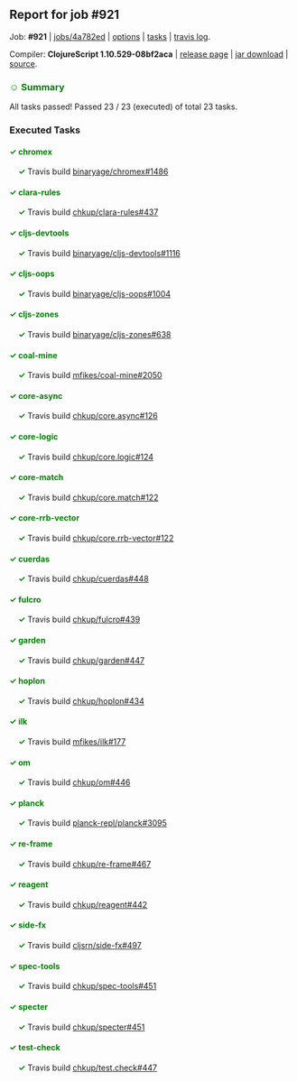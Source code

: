 ## Report for job #921

Job: **#921** | [jobs/4a782ed](https://github.com/cljs-oss/canary/commit/4a782ed5c2e15266ef8de61d31fdbb7b054d2679) | [options](options.edn) | [tasks](tasks.edn) | [travis log](https://travis-ci.org/cljs-oss/canary/builds/531447648).

Compiler: **ClojureScript 1.10.529-08bf2aca** | [release page](https://github.com/cljs-oss/canary/releases/tag/r1.10.529-08bf2aca) | [jar download](https://github.com/cljs-oss/canary/releases/download/r1.10.529-08bf2aca/clojurescript-1.10.529-08bf2aca.jar) | [source](https://github.com/mfikes/clojurescript/commit/08bf2acab96dbfdbd2876d3c5bbd76b4f96caad3).

### <b style='color:green'>☺ Summary</b>

All tasks passed! Passed 23 / 23 (executed) of total 23 tasks.

### Executed Tasks

#### <b style='color:green'>&#x2713; chromex</b>
&nbsp;&nbsp;&nbsp;&nbsp;<b style='color:green'>&#x2713;</b> Travis build [binaryage/chromex#1486](https://travis-ci.org/binaryage/chromex/builds/531448841)<br>

#### <b style='color:green'>&#x2713; clara-rules</b>
&nbsp;&nbsp;&nbsp;&nbsp;<b style='color:green'>&#x2713;</b> Travis build [chkup/clara-rules#437](https://travis-ci.org/chkup/clara-rules/builds/531448845)<br>

#### <b style='color:green'>&#x2713; cljs-devtools</b>
&nbsp;&nbsp;&nbsp;&nbsp;<b style='color:green'>&#x2713;</b> Travis build [binaryage/cljs-devtools#1116](https://travis-ci.org/binaryage/cljs-devtools/builds/531448855)<br>

#### <b style='color:green'>&#x2713; cljs-oops</b>
&nbsp;&nbsp;&nbsp;&nbsp;<b style='color:green'>&#x2713;</b> Travis build [binaryage/cljs-oops#1004](https://travis-ci.org/binaryage/cljs-oops/builds/531448865)<br>

#### <b style='color:green'>&#x2713; cljs-zones</b>
&nbsp;&nbsp;&nbsp;&nbsp;<b style='color:green'>&#x2713;</b> Travis build [binaryage/cljs-zones#638](https://travis-ci.org/binaryage/cljs-zones/builds/531448863)<br>

#### <b style='color:green'>&#x2713; coal-mine</b>
&nbsp;&nbsp;&nbsp;&nbsp;<b style='color:green'>&#x2713;</b> Travis build [mfikes/coal-mine#2050](https://travis-ci.org/mfikes/coal-mine/builds/531448869)<br>

#### <b style='color:green'>&#x2713; core-async</b>
&nbsp;&nbsp;&nbsp;&nbsp;<b style='color:green'>&#x2713;</b> Travis build [chkup/core.async#126](https://travis-ci.org/chkup/core.async/builds/531448877)<br>

#### <b style='color:green'>&#x2713; core-logic</b>
&nbsp;&nbsp;&nbsp;&nbsp;<b style='color:green'>&#x2713;</b> Travis build [chkup/core.logic#124](https://travis-ci.org/chkup/core.logic/builds/531448875)<br>

#### <b style='color:green'>&#x2713; core-match</b>
&nbsp;&nbsp;&nbsp;&nbsp;<b style='color:green'>&#x2713;</b> Travis build [chkup/core.match#122](https://travis-ci.org/chkup/core.match/builds/531448895)<br>

#### <b style='color:green'>&#x2713; core-rrb-vector</b>
&nbsp;&nbsp;&nbsp;&nbsp;<b style='color:green'>&#x2713;</b> Travis build [chkup/core.rrb-vector#122](https://travis-ci.org/chkup/core.rrb-vector/builds/531448897)<br>

#### <b style='color:green'>&#x2713; cuerdas</b>
&nbsp;&nbsp;&nbsp;&nbsp;<b style='color:green'>&#x2713;</b> Travis build [chkup/cuerdas#448](https://travis-ci.org/chkup/cuerdas/builds/531448899)<br>

#### <b style='color:green'>&#x2713; fulcro</b>
&nbsp;&nbsp;&nbsp;&nbsp;<b style='color:green'>&#x2713;</b> Travis build [chkup/fulcro#439](https://travis-ci.org/chkup/fulcro/builds/531448905)<br>

#### <b style='color:green'>&#x2713; garden</b>
&nbsp;&nbsp;&nbsp;&nbsp;<b style='color:green'>&#x2713;</b> Travis build [chkup/garden#447](https://travis-ci.org/chkup/garden/builds/531448901)<br>

#### <b style='color:green'>&#x2713; hoplon</b>
&nbsp;&nbsp;&nbsp;&nbsp;<b style='color:green'>&#x2713;</b> Travis build [chkup/hoplon#434](https://travis-ci.org/chkup/hoplon/builds/531448987)<br>

#### <b style='color:green'>&#x2713; ilk</b>
&nbsp;&nbsp;&nbsp;&nbsp;<b style='color:green'>&#x2713;</b> Travis build [mfikes/ilk#177](https://travis-ci.org/mfikes/ilk/builds/531448999)<br>

#### <b style='color:green'>&#x2713; om</b>
&nbsp;&nbsp;&nbsp;&nbsp;<b style='color:green'>&#x2713;</b> Travis build [chkup/om#446](https://travis-ci.org/chkup/om/builds/531448934)<br>

#### <b style='color:green'>&#x2713; planck</b>
&nbsp;&nbsp;&nbsp;&nbsp;<b style='color:green'>&#x2713;</b> Travis build [planck-repl/planck#3095](https://travis-ci.org/planck-repl/planck/builds/531449019)<br>

#### <b style='color:green'>&#x2713; re-frame</b>
&nbsp;&nbsp;&nbsp;&nbsp;<b style='color:green'>&#x2713;</b> Travis build [chkup/re-frame#467](https://travis-ci.org/chkup/re-frame/builds/531448960)<br>

#### <b style='color:green'>&#x2713; reagent</b>
&nbsp;&nbsp;&nbsp;&nbsp;<b style='color:green'>&#x2713;</b> Travis build [chkup/reagent#442](https://travis-ci.org/chkup/reagent/builds/531448953)<br>

#### <b style='color:green'>&#x2713; side-fx</b>
&nbsp;&nbsp;&nbsp;&nbsp;<b style='color:green'>&#x2713;</b> Travis build [cljsrn/side-fx#497](https://travis-ci.org/cljsrn/side-fx/builds/531449015)<br>

#### <b style='color:green'>&#x2713; spec-tools</b>
&nbsp;&nbsp;&nbsp;&nbsp;<b style='color:green'>&#x2713;</b> Travis build [chkup/spec-tools#451](https://travis-ci.org/chkup/spec-tools/builds/531449010)<br>

#### <b style='color:green'>&#x2713; specter</b>
&nbsp;&nbsp;&nbsp;&nbsp;<b style='color:green'>&#x2713;</b> Travis build [chkup/specter#451](https://travis-ci.org/chkup/specter/builds/531449017)<br>

#### <b style='color:green'>&#x2713; test-check</b>
&nbsp;&nbsp;&nbsp;&nbsp;<b style='color:green'>&#x2713;</b> Travis build [chkup/test.check#447](https://travis-ci.org/chkup/test.check/builds/531449028)<br>